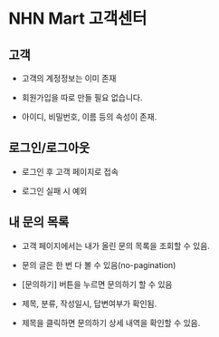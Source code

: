 # NHN Mart 고객센터

## 고객

- 고객의 계정정보는 이미 존재

- 회원가입을 따로 만들 필요 없습니다.

- 아이디, 비밀번호, 이름 등의 속성이 존재.

## 로그인/로그아웃 

- 로그인 후 고객 페이지로 접속

- 로그인 실패 시 예외

## 내 문의 목록

- 고객 페이지에서는 내가 올린 문의 목록을 조회할 수 있음.

- 문의 글은 한 번 다 볼 수 있음(no-pagination)

- [문의하기] 버튼을 누르면 문의하기 할 수 있음

- 제목, 분류, 작성일시, 답변여부가 확인됨.

- 제목을 클릭하면 문의하기 상세 내역을 확인할 수 있음.

